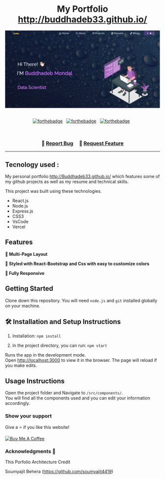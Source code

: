 <h1 align="center">
  My Portfolio<br/>
  <a href="http://buddhadeb33.github.io/" target="_blank">http://buddhadeb33.github.io/</a>
</h1>
<div align="center">
  <img alt="Demo" src="./Images/readme.png" />
</div>

<br/>

<center>

[![forthebadge](https://forthebadge.com/images/badges/built-with-love.svg)](https://forthebadge.com) &nbsp;
[![forthebadge](https://forthebadge.com/images/badges/made-with-javascript.svg)](https://forthebadge.com) &nbsp;
[![forthebadge](https://forthebadge.com/images/badges/open-source.svg)](https://forthebadge.com) &nbsp;


</center>
<br/>
<h3 align="center">
    🔹
    <a href="https://github.com/buddhadeb33/Portfolio/issues">Report Bug</a> &nbsp; &nbsp;
    🔹
    <a href="https://github.com/buddhadeb33/Portfolio/issues">Request Feature</a>
</h3>

____________________


## Tecnology used :

My personal portfolio <a href="http://Buddhadeb33.github.io/" target="_blank">http://Buddhadeb33.github.io/</a> which features some of my github projects as well as my resume and technical skills.<br/>

This project was built using these technologies.

- React.js
- Node.js
- Express.js
- CSS3
- VsCode
- Vercel

## Features

**📖 Multi-Page Layout**

**🎨 Styled with React-Bootstrap and Css with easy to customize colors**

**📱 Fully Responsive**

## Getting Started

Clone down this repository. You will need `node.js` and `git` installed globally on your machine.

## 🛠 Installation and Setup Instructions

1. Installation: `npm install`

2. In the project directory, you can run: `npm start`

Runs the app in the development mode.\
Open [http://localhost:3000](http://localhost:3000) to view it in the browser.
The page will reload if you make edits.

## Usage Instructions

Open the project folder and Navigate to `/src/components/`. <br/>
You will find all the components used and you can edit your information accordingly.

### Show your support

Give a ⭐ if you like this website!

<a href="https://www.buymeacoffee.com/buddhadeb33" target="_blank"><img src="https://cdn.buymeacoffee.com/buttons/v2/default-violet.png" alt="Buy Me A Coffee" height= "60px" width= "217px" ></a>


### Acknowledgments 🎁
This Porfolio Architecture Credit

Soumyajit Behera (https://github.com/soumyajit4419)